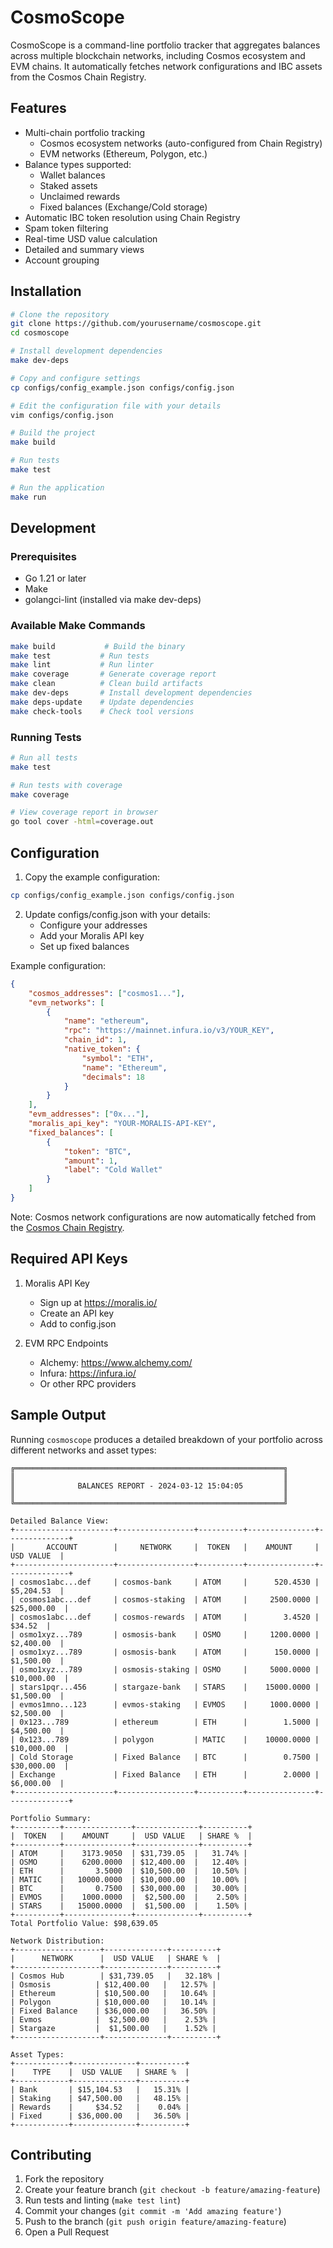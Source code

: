# CosmoScope

CosmoScope is a command-line portfolio tracker that aggregates balances across multiple blockchain networks, including Cosmos ecosystem and EVM chains. It automatically fetches network configurations and IBC assets from the Cosmos Chain Registry.

## Features

- Multi-chain portfolio tracking
  - Cosmos ecosystem networks (auto-configured from Chain Registry)
  - EVM networks (Ethereum, Polygon, etc.)
- Balance types supported:
  - Wallet balances
  - Staked assets
  - Unclaimed rewards
  - Fixed balances (Exchange/Cold storage)
- Automatic IBC token resolution using Chain Registry
- Spam token filtering
- Real-time USD value calculation
- Detailed and summary views
- Account grouping

## Installation

```bash
# Clone the repository
git clone https://github.com/yourusername/cosmoscope.git
cd cosmoscope

# Install development dependencies
make dev-deps

# Copy and configure settings
cp configs/config_example.json configs/config.json

# Edit the configuration file with your details
vim configs/config.json

# Build the project
make build

# Run tests
make test

# Run the application
make run
```

## Development

### Prerequisites

- Go 1.21 or later
- Make
- golangci-lint (installed via make dev-deps)

### Available Make Commands

```bash
make build           # Build the binary
make test           # Run tests
make lint           # Run linter
make coverage       # Generate coverage report
make clean          # Clean build artifacts
make dev-deps       # Install development dependencies
make deps-update    # Update dependencies
make check-tools    # Check tool versions
```

### Running Tests

```bash
# Run all tests
make test

# Run tests with coverage
make coverage

# View coverage report in browser
go tool cover -html=coverage.out
```

## Configuration

1. Copy the example configuration:
```bash
cp configs/config_example.json configs/config.json
```

2. Update configs/config.json with your details:
   - Configure your addresses
   - Add your Moralis API key
   - Set up fixed balances

Example configuration:
```json
{
    "cosmos_addresses": ["cosmos1..."],
    "evm_networks": [
        {
            "name": "ethereum",
            "rpc": "https://mainnet.infura.io/v3/YOUR_KEY",
            "chain_id": 1,
            "native_token": {
                "symbol": "ETH",
                "name": "Ethereum",
                "decimals": 18
            }
        }
    ],
    "evm_addresses": ["0x..."],
    "moralis_api_key": "YOUR-MORALIS-API-KEY",
    "fixed_balances": [
        {
            "token": "BTC",
            "amount": 1,
            "label": "Cold Wallet"
        }
    ]
}
```

Note: Cosmos network configurations are now automatically fetched from the [Cosmos Chain Registry](https://github.com/cosmos/chain-registry).

## Required API Keys

1. Moralis API Key
   - Sign up at https://moralis.io/
   - Create an API key
   - Add to config.json

2. EVM RPC Endpoints
   - Alchemy: https://www.alchemy.com/
   - Infura: https://infura.io/
   - Or other RPC providers

## Sample Output

Running `cosmoscope` produces a detailed breakdown of your portfolio across different networks and asset types:

```
╔════════════════════════════════════════════════════════════╗
║                                                            ║
║              BALANCES REPORT - 2024-03-12 15:04:05         ║
║                                                            ║
╚════════════════════════════════════════════════════════════╝

Detailed Balance View:
+----------------------+-----------------+----------+---------------+--------------+
|       ACCOUNT        |     NETWORK     |  TOKEN   |    AMOUNT     |  USD VALUE  |
+----------------------+-----------------+----------+---------------+--------------+
| cosmos1abc...def     | cosmos-bank     | ATOM     |      520.4530 |  $5,204.53  |
| cosmos1abc...def     | cosmos-staking  | ATOM     |     2500.0000 | $25,000.00  |
| cosmos1abc...def     | cosmos-rewards  | ATOM     |        3.4520 |     $34.52  |
| osmo1xyz...789       | osmosis-bank    | OSMO     |     1200.0000 |  $2,400.00  |
| osmo1xyz...789       | osmosis-bank    | ATOM     |      150.0000 |  $1,500.00  |
| osmo1xyz...789       | osmosis-staking | OSMO     |     5000.0000 | $10,000.00  |
| stars1pqr...456      | stargaze-bank   | STARS    |    15000.0000 |  $1,500.00  |
| evmos1mno...123      | evmos-staking   | EVMOS    |     1000.0000 |  $2,500.00  |
| 0x123...789          | ethereum        | ETH      |        1.5000 |  $4,500.00  |
| 0x123...789          | polygon         | MATIC    |    10000.0000 | $10,000.00  |
| Cold Storage         | Fixed Balance   | BTC      |        0.7500 | $30,000.00  |
| Exchange             | Fixed Balance   | ETH      |        2.0000 |  $6,000.00  |
+----------------------+-----------------+----------+---------------+--------------+

Portfolio Summary:
+----------+---------------+--------------+----------+
|  TOKEN   |    AMOUNT     |  USD VALUE   | SHARE %  |
+----------+---------------+--------------+----------+
| ATOM     |    3173.9050  | $31,739.05  |   31.74% |
| OSMO     |    6200.0000  | $12,400.00  |   12.40% |
| ETH      |       3.5000  | $10,500.00  |   10.50% |
| MATIC    |   10000.0000  | $10,000.00  |   10.00% |
| BTC      |       0.7500  | $30,000.00  |   30.00% |
| EVMOS    |    1000.0000  |  $2,500.00  |    2.50% |
| STARS    |   15000.0000  |  $1,500.00  |    1.50% |
+----------+---------------+--------------+----------+
Total Portfolio Value: $98,639.05

Network Distribution:
+-------------------+--------------+----------+
|      NETWORK      |  USD VALUE   | SHARE %  |
+-------------------+--------------+----------+
| Cosmos Hub        | $31,739.05   |   32.18% |
| Osmosis          | $12,400.00   |   12.57% |
| Ethereum         | $10,500.00   |   10.64% |
| Polygon          | $10,000.00   |   10.14% |
| Fixed Balance    | $36,000.00   |   36.50% |
| Evmos            |  $2,500.00   |    2.53% |
| Stargaze         |  $1,500.00   |    1.52% |
+-------------------+--------------+----------+

Asset Types:
+------------+--------------+----------+
|    TYPE    |  USD VALUE   | SHARE %  |
+------------+--------------+----------+
| Bank       | $15,104.53   |   15.31% |
| Staking    | $47,500.00   |   48.15% |
| Rewards    |     $34.52   |    0.04% |
| Fixed      | $36,000.00   |   36.50% |
+------------+--------------+----------+
```

## Contributing

1. Fork the repository
2. Create your feature branch (`git checkout -b feature/amazing-feature`)
3. Run tests and linting (`make test lint`)
4. Commit your changes (`git commit -m 'Add amazing feature'`)
5. Push to the branch (`git push origin feature/amazing-feature`)
6. Open a Pull Request